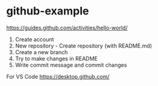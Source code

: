 # github-example

https://guides.github.com/activities/hello-world/

1. Create account
2. New repository - Create repository (with README.md)
3. Create a new branch
4. Try to make changes in README
5. Write commit message and commit changes

For VS Code
https://desktop.github.com/

